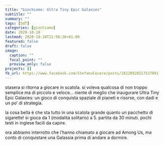 ```yaml
---
title: "Giochiamo: Ultra Tiny Epic Galaxies"
subtitle: ""
summary: ""
tags: [GdT]
categories: [giochiamo]
date: 2020-10-10
lastmod: 2020-10-10T21:58:36+01:00
featured: false
draft: false
image:
  caption: ""
  focal_point: ""
  preview_only: false
projects: []
fb_url: https://www.facebook.com/StefanoCecere/posts/10220928517537091
---
```


stasera si ritorna a giocare in scatola.
si voleva qualcosa di non troppo semplice ma di piccolo e veloce... niente di meglio che inaugurare Ultra Tiny Epic Galaxies: un gioco di conquista spaziale di pianeti e risorse, con dadi e un po’ di strategia.

la cosa bella è che sta tutto in una scatola grande quanto un pacchetto di sigarette!
si gioca da 1 (modalità solitario) a 5. partita da 30 minuti. pochi testi in inglese facili da capire.

ora abbiamo interrotto che l’hanno chiamato a giocare ad Among Us, ma conto di conquistare una Galassia prima di andare a dormire.
